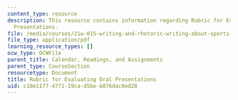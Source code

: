 ```yaml
---
content_type: resource
description: This resource contains information regarding Rubric for Evaluating Oral
  Presentations.
file: /media/courses/21w-015-writing-and-rhetoric-writing-about-sports-fall-2013/c18e1177477119cad5beb876dac8ed28_MIT21W_015F13_OralP_rubric.pdf
file_type: application/pdf
learning_resource_types: []
ocw_type: OCWFile
parent_title: Calendar, Readings, and Assignments
parent_type: CourseSection
resourcetype: Document
title: Rubric for Evaluating Oral Presentations
uid: c18e1177-4771-19ca-d5be-b876dac8ed28
---
```

